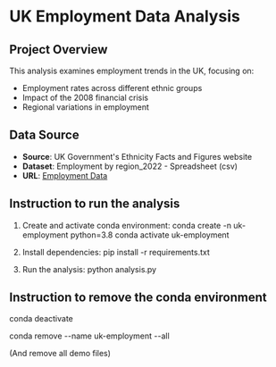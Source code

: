 # UK Employment Data Analysis


## Project Overview
This analysis examines employment trends in the UK, focusing on:
- Employment rates across different ethnic groups
- Impact of the 2008 financial crisis
- Regional variations in employment


## Data Source
- **Source**: UK Government's Ethnicity Facts and Figures website
- **Dataset**: Employment by region_2022 - Spreadsheet (csv)
- **URL**: [Employment Data](https://www.ethnicity-facts-figures.service.gov.uk/work-pay-and-benefits/employment/employment/latest/#download-the-data)


## Instruction to run the analysis
1. Create and activate conda environment:
   conda create -n uk-employment python=3.8
   conda activate uk-employment

2. Install dependencies:
   pip install -r requirements.txt

3. Run the analysis:
   python analysis.py


## Instruction to remove the conda environment
   conda deactivate

   conda remove --name uk-employment --all
   
   (And remove all demo files)
